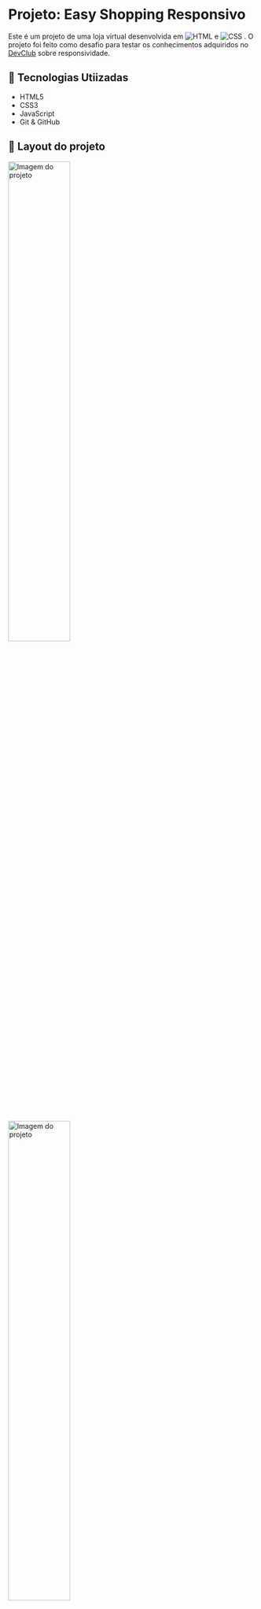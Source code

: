 # Projeto: Easy Shopping Responsivo

Este é um projeto de uma loja virtual desenvolvida em ![HTML](https://img.shields.io/badge/HTML5-E34F26?style=flat&logo=html5&logoColor=white)
 e ![CSS](https://img.shields.io/badge/CSS3-1572B6?style=flat&logo=css3&logoColor=white)
. O projeto foi feito como desafio para testar os conhecimentos adquiridos no <a href="https://rodolfomori.com.br/devclub">DevClub</a> sobre responsividade.

## 🚀 Tecnologias Utiizadas
- HTML5
- CSS3
- JavaScript
- Git & GitHub

## 🎯 Layout do projeto

<p>
  <img src="screenshot.png" alt="Imagem do projeto" width="50%"/>
  <img src="screenshot.png" alt="Imagem do projeto" width="50%"/>
</p>
